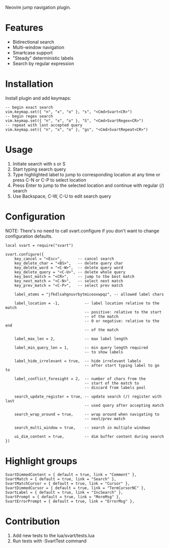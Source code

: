 Neovim jump navigation plugin.

Features
========

*   Bidirectional search
*   Multi-window navigation
*   Smartcase support
*   "Steady" deterministic labels
*   Search by regular expression

Installation
============

Install plugin and add keymaps:

    -- begin exact search
    vim.keymap.set({ "n", "x", "o" }, "s", "<Cmd>Svart<CR>")
    -- begin regex search
    vim.keymap.set({ "n", "x", "o" }, "S", "<Cmd>SvartRegex<CR>")
    -- repeat with last accepted query
    vim.keymap.set({ "n", "x", "o" }, "gs", "<Cmd>SvartRepeat<CR>")

Usage
=====

1.  Initiate search with s or S
2.  Start typing search query
3.  Type highlighted label to jump to corresponding location at any time
    or press C-N or C-P to select location
4.  Press Enter to jump to the selected location and continue with regular (/)
    search
5.  Use Backspace, C-W, C-U to edit search query

Configuration
=============

NOTE: There's no need to call svart.configure if you don't want to change
configuration defaults.

    local svart = require("svart")

    svart.configure({
        key_cancel = "<Esc>",       -- cancel search
        key_delete_char = "<BS>",   -- delete query char
        key_delete_word = "<C-W>",  -- delete query word
        key_delete_query = "<C-U>", -- delete whole query
        key_best_match = "<CR>",    -- jump to the best match
        key_next_match = "<C-N>",   -- select next match
        key_prev_match = "<C-P>",   -- select prev match

        label_atoms = "jfkdlsahgnuvrbytmiceoxwpqz", -- allowed label chars

        label_location = -1,           -- label location relative to the match
                                       -- positive: relative to the start
                                       -- of the match
                                       -- 0 or negative: relative to the end
                                       -- of the match

        label_max_len = 2,             -- max label length

        label_min_query_len = 1,       -- min query length required
                                       -- to show labels

        label_hide_irrelevant = true,  -- hide irrelevant labels
                                       -- after start typing label to go to

        label_conflict_foresight = 2,  -- number of chars from the
                                       -- start of the match to
                                       -- discard from labels pool

        search_update_register = true, -- update search (/) register with last
                                       -- used query after accepting match

        search_wrap_around = true,     -- wrap around when navigating to
                                       -- next/prev match

        search_multi_window = true,    -- search in multiple windows

        ui_dim_content = true,         -- dim buffer content during search
    })

Highlight groups
================

    SvartDimmedContent = { default = true, link = "Comment" },
    SvartMatch = { default = true, link = "Search" },
    SvartMatchCursor = { default = true, link = "Cursor" },
    SvartDimmedCursor = { default = true, link = "TermCursorNC" },
    SvartLabel = { default = true, link = "IncSearch" },
    SvartPrompt = { default = true, link = "MoreMsg" },
    SvartErrorPrompt = { default = true, link = "ErrorMsg" },

Contribution
============

1.  Add new tests to the lua/svart/tests.lua
2.  Run tests with :SvartTest command
